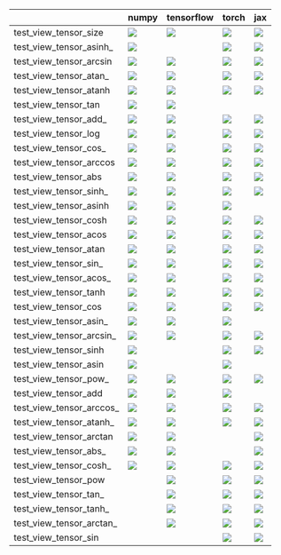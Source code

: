 |                          | numpy                                                                                                                                                                                  | tensorflow                                                                                                                                                                             | torch                                                                                                                                                                                  | jax                                                                                                                                                                                    |
|:-------------------------|:---------------------------------------------------------------------------------------------------------------------------------------------------------------------------------------|:---------------------------------------------------------------------------------------------------------------------------------------------------------------------------------------|:---------------------------------------------------------------------------------------------------------------------------------------------------------------------------------------|:---------------------------------------------------------------------------------------------------------------------------------------------------------------------------------------|
| test_view_tensor_size    | <a href="https://github.com/unifyai/ivy/actions/runs/3738985881/jobs/6345725043" rel="noopener noreferrer" target="_blank"><img src=https://img.shields.io/badge/-success-success></a> | <a href="https://github.com/unifyai/ivy/actions/runs/3738985881/jobs/6345716215" rel="noopener noreferrer" target="_blank"><img src=https://img.shields.io/badge/-success-success></a> | <a href="https://github.com/unifyai/ivy/actions/runs/3731492288/jobs/6329786785" rel="noopener noreferrer" target="_blank"><img src=https://img.shields.io/badge/-success-success></a> | <a href="https://github.com/unifyai/ivy/actions/runs/3728734852/jobs/6323997666" rel="noopener noreferrer" target="_blank"><img src=https://img.shields.io/badge/-success-success></a> |
| test_view_tensor_asinh_  | <a href="https://github.com/unifyai/ivy/actions/runs/3738985881/jobs/6345717736" rel="noopener noreferrer" target="_blank"><img src=https://img.shields.io/badge/-success-success></a> |                                                                                                                                                                                        | <a href="https://github.com/unifyai/ivy/actions/runs/3711211239/jobs/6291424514" rel="noopener noreferrer" target="_blank"><img src=https://img.shields.io/badge/-failure-red></a>     | <a href="https://github.com/unifyai/ivy/actions/runs/3738809777/jobs/6345291734" rel="noopener noreferrer" target="_blank"><img src=https://img.shields.io/badge/-success-success></a> |
| test_view_tensor_arcsin  | <a href="https://github.com/unifyai/ivy/actions/runs/3738985881/jobs/6345733585" rel="noopener noreferrer" target="_blank"><img src=https://img.shields.io/badge/-success-success></a> | <a href="https://github.com/unifyai/ivy/actions/runs/3738985881/jobs/6345735042" rel="noopener noreferrer" target="_blank"><img src=https://img.shields.io/badge/-success-success></a> | <a href="https://github.com/unifyai/ivy/actions/runs/3738985881/jobs/6345706148" rel="noopener noreferrer" target="_blank"><img src=https://img.shields.io/badge/-failure-red></a>     | <a href="null" rel="noopener noreferrer" target="_blank"><img src=https://img.shields.io/badge/-success-success></a>                                                                   |
| test_view_tensor_atan_   | <a href="https://github.com/unifyai/ivy/actions/runs/3668561261/jobs/6201778479" rel="noopener noreferrer" target="_blank"><img src=https://img.shields.io/badge/-success-success></a> | <a href="https://github.com/unifyai/ivy/actions/runs/3711211239/jobs/6291431428" rel="noopener noreferrer" target="_blank"><img src=https://img.shields.io/badge/-success-success></a> | <a href="https://github.com/unifyai/ivy/actions/runs/3738985881/jobs/6345735643" rel="noopener noreferrer" target="_blank"><img src=https://img.shields.io/badge/-failure-red></a>     | <a href="https://github.com/unifyai/ivy/actions/runs/3710040191/jobs/6289198109" rel="noopener noreferrer" target="_blank"><img src=https://img.shields.io/badge/-success-success></a> |
| test_view_tensor_atanh   | <a href="https://github.com/unifyai/ivy/actions/runs/3711211239/jobs/6291425496" rel="noopener noreferrer" target="_blank"><img src=https://img.shields.io/badge/-success-success></a> | <a href="https://github.com/unifyai/ivy/actions/runs/3738985881/jobs/6345706148" rel="noopener noreferrer" target="_blank"><img src=https://img.shields.io/badge/-success-success></a> | <a href="https://github.com/unifyai/ivy/actions/runs/3738985881/jobs/6345727322" rel="noopener noreferrer" target="_blank"><img src=https://img.shields.io/badge/-failure-red></a>     | <a href="https://github.com/unifyai/ivy/actions/runs/3738985881/jobs/6345706148" rel="noopener noreferrer" target="_blank"><img src=https://img.shields.io/badge/-success-success></a> |
| test_view_tensor_tan     | <a href="https://github.com/unifyai/ivy/actions/runs/3738985881/jobs/6345732355" rel="noopener noreferrer" target="_blank"><img src=https://img.shields.io/badge/-success-success></a> | <a href="https://github.com/unifyai/ivy/actions/runs/3738985881/jobs/6345716215" rel="noopener noreferrer" target="_blank"><img src=https://img.shields.io/badge/-success-success></a> |                                                                                                                                                                                        |                                                                                                                                                                                        |
| test_view_tensor_add_    | <a href="https://github.com/unifyai/ivy/actions/runs/3731905183/jobs/6330659639" rel="noopener noreferrer" target="_blank"><img src=https://img.shields.io/badge/-success-success></a> | <a href="https://github.com/unifyai/ivy/actions/runs/3714188046/jobs/6297864423" rel="noopener noreferrer" target="_blank"><img src=https://img.shields.io/badge/-success-success></a> | <a href="https://github.com/unifyai/ivy/actions/runs/3711211239/jobs/6291415554" rel="noopener noreferrer" target="_blank"><img src=https://img.shields.io/badge/-failure-red></a>     | <a href="https://github.com/unifyai/ivy/actions/runs/3714188046/jobs/6297876707" rel="noopener noreferrer" target="_blank"><img src=https://img.shields.io/badge/-success-success></a> |
| test_view_tensor_log     | <a href="null" rel="noopener noreferrer" target="_blank"><img src=https://img.shields.io/badge/-failure-red></a>                                                                       | <a href="https://github.com/unifyai/ivy/actions/runs/3730595686/jobs/6327832125" rel="noopener noreferrer" target="_blank"><img src=https://img.shields.io/badge/-failure-red></a>     | <a href="https://github.com/unifyai/ivy/actions/runs/3711211239/jobs/6291415213" rel="noopener noreferrer" target="_blank"><img src=https://img.shields.io/badge/-failure-red></a>     | <a href="https://github.com/unifyai/ivy/actions/runs/3738985881/jobs/6345731227" rel="noopener noreferrer" target="_blank"><img src=https://img.shields.io/badge/-failure-red></a>     |
| test_view_tensor_cos_    | <a href="https://github.com/unifyai/ivy/actions/runs/3725687470/jobs/6318651823" rel="noopener noreferrer" target="_blank"><img src=https://img.shields.io/badge/-success-success></a> | <a href="https://github.com/unifyai/ivy/actions/runs/3729358062/jobs/6325194373" rel="noopener noreferrer" target="_blank"><img src=https://img.shields.io/badge/-success-success></a> | <a href="https://github.com/unifyai/ivy/actions/runs/3738985881/jobs/6345722607" rel="noopener noreferrer" target="_blank"><img src=https://img.shields.io/badge/-failure-red></a>     | <a href="https://github.com/unifyai/ivy/actions/runs/3711211239/jobs/6291414786" rel="noopener noreferrer" target="_blank"><img src=https://img.shields.io/badge/-success-success></a> |
| test_view_tensor_arccos  | <a href="https://github.com/unifyai/ivy/actions/runs/3711211239/jobs/6291429145" rel="noopener noreferrer" target="_blank"><img src=https://img.shields.io/badge/-success-success></a> | <a href="https://github.com/unifyai/ivy/actions/runs/3738985881/jobs/6345706148" rel="noopener noreferrer" target="_blank"><img src=https://img.shields.io/badge/-success-success></a> | <a href="https://github.com/unifyai/ivy/actions/runs/3731008677/jobs/6328725286" rel="noopener noreferrer" target="_blank"><img src=https://img.shields.io/badge/-failure-red></a>     | <a href="https://github.com/unifyai/ivy/actions/runs/3738985881/jobs/6345707822" rel="noopener noreferrer" target="_blank"><img src=https://img.shields.io/badge/-success-success></a> |
| test_view_tensor_abs     | <a href="null" rel="noopener noreferrer" target="_blank"><img src=https://img.shields.io/badge/-success-success></a>                                                                   | <a href="https://github.com/unifyai/ivy/actions/runs/3738985881/jobs/6345715263" rel="noopener noreferrer" target="_blank"><img src=https://img.shields.io/badge/-success-success></a> | <a href="https://github.com/unifyai/ivy/actions/runs/3738985881/jobs/6345707822" rel="noopener noreferrer" target="_blank"><img src=https://img.shields.io/badge/-failure-red></a>     | <a href="https://github.com/unifyai/ivy/actions/runs/3738985881/jobs/6345718292" rel="noopener noreferrer" target="_blank"><img src=https://img.shields.io/badge/-success-success></a> |
| test_view_tensor_sinh_   | <a href="https://github.com/unifyai/ivy/actions/runs/3711211239/jobs/6291424514" rel="noopener noreferrer" target="_blank"><img src=https://img.shields.io/badge/-success-success></a> | <a href="null" rel="noopener noreferrer" target="_blank"><img src=https://img.shields.io/badge/-success-success></a>                                                                   | <a href="https://github.com/unifyai/ivy/actions/runs/3738985881/jobs/6345720783" rel="noopener noreferrer" target="_blank"><img src=https://img.shields.io/badge/-failure-red></a>     | <a href="https://github.com/unifyai/ivy/actions/runs/3738985881/jobs/6345710834" rel="noopener noreferrer" target="_blank"><img src=https://img.shields.io/badge/-success-success></a> |
| test_view_tensor_asinh   | <a href="https://github.com/unifyai/ivy/actions/runs/3738985881/jobs/6345735042" rel="noopener noreferrer" target="_blank"><img src=https://img.shields.io/badge/-success-success></a> | <a href="https://github.com/unifyai/ivy/actions/runs/3711211239/jobs/6291420746" rel="noopener noreferrer" target="_blank"><img src=https://img.shields.io/badge/-success-success></a> | <a href="https://github.com/unifyai/ivy/actions/runs/3738985881/jobs/6345716215" rel="noopener noreferrer" target="_blank"><img src=https://img.shields.io/badge/-failure-red></a>     |                                                                                                                                                                                        |
| test_view_tensor_cosh    | <a href="https://github.com/unifyai/ivy/actions/runs/3711211239/jobs/6291430972" rel="noopener noreferrer" target="_blank"><img src=https://img.shields.io/badge/-success-success></a> | <a href="https://github.com/unifyai/ivy/actions/runs/3711211239/jobs/6291417444" rel="noopener noreferrer" target="_blank"><img src=https://img.shields.io/badge/-success-success></a> | <a href="https://github.com/unifyai/ivy/actions/runs/3738985881/jobs/6345715263" rel="noopener noreferrer" target="_blank"><img src=https://img.shields.io/badge/-failure-red></a>     | <a href="https://github.com/unifyai/ivy/actions/runs/3730147739/jobs/6326858905" rel="noopener noreferrer" target="_blank"><img src=https://img.shields.io/badge/-success-success></a> |
| test_view_tensor_acos    | <a href="https://github.com/unifyai/ivy/actions/runs/3711211239/jobs/6291422021" rel="noopener noreferrer" target="_blank"><img src=https://img.shields.io/badge/-success-success></a> | <a href="null" rel="noopener noreferrer" target="_blank"><img src=https://img.shields.io/badge/-success-success></a>                                                                   | <a href="https://github.com/unifyai/ivy/actions/runs/3738985881/jobs/6345730190" rel="noopener noreferrer" target="_blank"><img src=https://img.shields.io/badge/-failure-red></a>     | <a href="https://github.com/unifyai/ivy/actions/runs/3738985881/jobs/6345725043" rel="noopener noreferrer" target="_blank"><img src=https://img.shields.io/badge/-success-success></a> |
| test_view_tensor_atan    | <a href="https://github.com/unifyai/ivy/actions/runs/3725074442/jobs/6317646672" rel="noopener noreferrer" target="_blank"><img src=https://img.shields.io/badge/-success-success></a> | <a href="https://github.com/unifyai/ivy/actions/runs/3738985881/jobs/6345717736" rel="noopener noreferrer" target="_blank"><img src=https://img.shields.io/badge/-success-success></a> | <a href="null" rel="noopener noreferrer" target="_blank"><img src=https://img.shields.io/badge/-failure-red></a>                                                                       | <a href="https://github.com/unifyai/ivy/actions/runs/3738985881/jobs/6345728385" rel="noopener noreferrer" target="_blank"><img src=https://img.shields.io/badge/-success-success></a> |
| test_view_tensor_sin_    | <a href="https://github.com/unifyai/ivy/actions/runs/3711211239/jobs/6291414786" rel="noopener noreferrer" target="_blank"><img src=https://img.shields.io/badge/-success-success></a> | <a href="https://github.com/unifyai/ivy/actions/runs/3729044526/jobs/6324586663" rel="noopener noreferrer" target="_blank"><img src=https://img.shields.io/badge/-success-success></a> | <a href="https://github.com/unifyai/ivy/actions/runs/3738985881/jobs/6345732355" rel="noopener noreferrer" target="_blank"><img src=https://img.shields.io/badge/-failure-red></a>     | <a href="https://github.com/unifyai/ivy/actions/runs/3665441213/jobs/6196516779" rel="noopener noreferrer" target="_blank"><img src=https://img.shields.io/badge/-success-success></a> |
| test_view_tensor_acos_   | <a href="https://github.com/unifyai/ivy/actions/runs/3711211239/jobs/6291414786" rel="noopener noreferrer" target="_blank"><img src=https://img.shields.io/badge/-success-success></a> | <a href="https://github.com/unifyai/ivy/actions/runs/3738985881/jobs/6345732355" rel="noopener noreferrer" target="_blank"><img src=https://img.shields.io/badge/-success-success></a> | <a href="https://github.com/unifyai/ivy/actions/runs/3738985881/jobs/6345717736" rel="noopener noreferrer" target="_blank"><img src=https://img.shields.io/badge/-failure-red></a>     | <a href="https://github.com/unifyai/ivy/actions/runs/3711211239/jobs/6291431234" rel="noopener noreferrer" target="_blank"><img src=https://img.shields.io/badge/-success-success></a> |
| test_view_tensor_tanh    | <a href="https://github.com/unifyai/ivy/actions/runs/3711211239/jobs/6291425496" rel="noopener noreferrer" target="_blank"><img src=https://img.shields.io/badge/-success-success></a> | <a href="https://github.com/unifyai/ivy/actions/runs/3711211239/jobs/6291423140" rel="noopener noreferrer" target="_blank"><img src=https://img.shields.io/badge/-success-success></a> | <a href="https://github.com/unifyai/ivy/actions/runs/3738985881/jobs/6345715263" rel="noopener noreferrer" target="_blank"><img src=https://img.shields.io/badge/-failure-red></a>     | <a href="https://github.com/unifyai/ivy/actions/runs/3738985881/jobs/6345725043" rel="noopener noreferrer" target="_blank"><img src=https://img.shields.io/badge/-success-success></a> |
| test_view_tensor_cos     | <a href="https://github.com/unifyai/ivy/actions/runs/3711211239/jobs/6291423140" rel="noopener noreferrer" target="_blank"><img src=https://img.shields.io/badge/-success-success></a> | <a href="https://github.com/unifyai/ivy/actions/runs/3711211239/jobs/6291418350" rel="noopener noreferrer" target="_blank"><img src=https://img.shields.io/badge/-success-success></a> | <a href="null" rel="noopener noreferrer" target="_blank"><img src=https://img.shields.io/badge/-failure-red></a>                                                                       | <a href="https://github.com/unifyai/ivy/actions/runs/3738985881/jobs/6345718292" rel="noopener noreferrer" target="_blank"><img src=https://img.shields.io/badge/-success-success></a> |
| test_view_tensor_asin_   | <a href="https://github.com/unifyai/ivy/actions/runs/3711211239/jobs/6291414786" rel="noopener noreferrer" target="_blank"><img src=https://img.shields.io/badge/-success-success></a> | <a href="https://github.com/unifyai/ivy/actions/runs/3711211239/jobs/6291418463" rel="noopener noreferrer" target="_blank"><img src=https://img.shields.io/badge/-success-success></a> | <a href="https://github.com/unifyai/ivy/actions/runs/3738985881/jobs/6345735643" rel="noopener noreferrer" target="_blank"><img src=https://img.shields.io/badge/-failure-red></a>     |                                                                                                                                                                                        |
| test_view_tensor_arcsin_ | <a href="https://github.com/unifyai/ivy/actions/runs/3711211239/jobs/6291414786" rel="noopener noreferrer" target="_blank"><img src=https://img.shields.io/badge/-success-success></a> | <a href="https://github.com/unifyai/ivy/actions/runs/3711211239/jobs/6291415442" rel="noopener noreferrer" target="_blank"><img src=https://img.shields.io/badge/-success-success></a> | <a href="https://github.com/unifyai/ivy/actions/runs/3711211239/jobs/6291417444" rel="noopener noreferrer" target="_blank"><img src=https://img.shields.io/badge/-failure-red></a>     | <a href="https://github.com/unifyai/ivy/actions/runs/3738985881/jobs/6345730190" rel="noopener noreferrer" target="_blank"><img src=https://img.shields.io/badge/-success-success></a> |
| test_view_tensor_sinh    | <a href="https://github.com/unifyai/ivy/actions/runs/3738985881/jobs/6345730190" rel="noopener noreferrer" target="_blank"><img src=https://img.shields.io/badge/-success-success></a> |                                                                                                                                                                                        | <a href="https://github.com/unifyai/ivy/actions/runs/3711211239/jobs/6291423140" rel="noopener noreferrer" target="_blank"><img src=https://img.shields.io/badge/-failure-red></a>     | <a href="https://github.com/unifyai/ivy/actions/runs/3711211239/jobs/6291421400" rel="noopener noreferrer" target="_blank"><img src=https://img.shields.io/badge/-success-success></a> |
| test_view_tensor_asin    | <a href="https://github.com/unifyai/ivy/actions/runs/3730147739/jobs/6326858905" rel="noopener noreferrer" target="_blank"><img src=https://img.shields.io/badge/-success-success></a> |                                                                                                                                                                                        | <a href="https://github.com/unifyai/ivy/actions/runs/3738985881/jobs/6345735042" rel="noopener noreferrer" target="_blank"><img src=https://img.shields.io/badge/-failure-red></a>     |                                                                                                                                                                                        |
| test_view_tensor_pow_    | <a href="https://github.com/unifyai/ivy/actions/runs/3738985881/jobs/6345727322" rel="noopener noreferrer" target="_blank"><img src=https://img.shields.io/badge/-success-success></a> | <a href="https://github.com/unifyai/ivy/actions/runs/3738985881/jobs/6345727322" rel="noopener noreferrer" target="_blank"><img src=https://img.shields.io/badge/-failure-red></a>     | <a href="null" rel="noopener noreferrer" target="_blank"><img src=https://img.shields.io/badge/-failure-red></a>                                                                       | <a href="https://github.com/unifyai/ivy/actions/runs/3738985881/jobs/6345718292" rel="noopener noreferrer" target="_blank"><img src=https://img.shields.io/badge/-success-success></a> |
| test_view_tensor_add     | <a href="https://github.com/unifyai/ivy/actions/runs/3738985881/jobs/6345732355" rel="noopener noreferrer" target="_blank"><img src=https://img.shields.io/badge/-success-success></a> | <a href="https://github.com/unifyai/ivy/actions/runs/3729358062/jobs/6325194373" rel="noopener noreferrer" target="_blank"><img src=https://img.shields.io/badge/-success-success></a> | <a href="https://github.com/unifyai/ivy/actions/runs/3738985881/jobs/6345719052" rel="noopener noreferrer" target="_blank"><img src=https://img.shields.io/badge/-failure-red></a>     |                                                                                                                                                                                        |
| test_view_tensor_arccos_ | <a href="https://github.com/unifyai/ivy/actions/runs/3738985881/jobs/6345715263" rel="noopener noreferrer" target="_blank"><img src=https://img.shields.io/badge/-success-success></a> | <a href="null" rel="noopener noreferrer" target="_blank"><img src=https://img.shields.io/badge/-success-success></a>                                                                   | <a href="https://github.com/unifyai/ivy/actions/runs/3733755649/jobs/6334975123" rel="noopener noreferrer" target="_blank"><img src=https://img.shields.io/badge/-failure-red></a>     | <a href="https://github.com/unifyai/ivy/actions/runs/3734185233/jobs/6335930551" rel="noopener noreferrer" target="_blank"><img src=https://img.shields.io/badge/-success-success></a> |
| test_view_tensor_atanh_  | <a href="https://github.com/unifyai/ivy/actions/runs/3738985881/jobs/6345730190" rel="noopener noreferrer" target="_blank"><img src=https://img.shields.io/badge/-success-success></a> | <a href="https://github.com/unifyai/ivy/actions/runs/3738985881/jobs/6345719637" rel="noopener noreferrer" target="_blank"><img src=https://img.shields.io/badge/-success-success></a> | <a href="null" rel="noopener noreferrer" target="_blank"><img src=https://img.shields.io/badge/-failure-red></a>                                                                       | <a href="null" rel="noopener noreferrer" target="_blank"><img src=https://img.shields.io/badge/-success-success></a>                                                                   |
| test_view_tensor_arctan  | <a href="https://github.com/unifyai/ivy/actions/runs/3738985881/jobs/6345736790" rel="noopener noreferrer" target="_blank"><img src=https://img.shields.io/badge/-success-success></a> | <a href="https://github.com/unifyai/ivy/actions/runs/3734185233/jobs/6335930551" rel="noopener noreferrer" target="_blank"><img src=https://img.shields.io/badge/-success-success></a> |                                                                                                                                                                                        | <a href="https://github.com/unifyai/ivy/actions/runs/3738985881/jobs/6345734471" rel="noopener noreferrer" target="_blank"><img src=https://img.shields.io/badge/-success-success></a> |
| test_view_tensor_abs_    | <a href="https://github.com/unifyai/ivy/actions/runs/3738985881/jobs/6345735643" rel="noopener noreferrer" target="_blank"><img src=https://img.shields.io/badge/-success-success></a> | <a href="https://github.com/unifyai/ivy/actions/runs/3738985881/jobs/6345715263" rel="noopener noreferrer" target="_blank"><img src=https://img.shields.io/badge/-success-success></a> |                                                                                                                                                                                        | <a href="https://github.com/unifyai/ivy/actions/runs/3738985881/jobs/6345728385" rel="noopener noreferrer" target="_blank"><img src=https://img.shields.io/badge/-success-success></a> |
| test_view_tensor_cosh_   | <a href="https://github.com/unifyai/ivy/actions/runs/3738985881/jobs/6345735643" rel="noopener noreferrer" target="_blank"><img src=https://img.shields.io/badge/-success-success></a> | <a href="https://github.com/unifyai/ivy/actions/runs/3738985881/jobs/6345716215" rel="noopener noreferrer" target="_blank"><img src=https://img.shields.io/badge/-success-success></a> | <a href="null" rel="noopener noreferrer" target="_blank"><img src=https://img.shields.io/badge/-failure-red></a>                                                                       | <a href="https://github.com/unifyai/ivy/actions/runs/3711211239/jobs/6291431428" rel="noopener noreferrer" target="_blank"><img src=https://img.shields.io/badge/-success-success></a> |
| test_view_tensor_pow     |                                                                                                                                                                                        | <a href="https://github.com/unifyai/ivy/actions/runs/3738985881/jobs/6345721569" rel="noopener noreferrer" target="_blank"><img src=https://img.shields.io/badge/-failure-red></a>     | <a href="https://github.com/unifyai/ivy/actions/runs/3738985881/jobs/6345723491" rel="noopener noreferrer" target="_blank"><img src=https://img.shields.io/badge/-failure-red></a>     | <a href="https://github.com/unifyai/ivy/actions/runs/3711211239/jobs/6291420746" rel="noopener noreferrer" target="_blank"><img src=https://img.shields.io/badge/-failure-red></a>     |
| test_view_tensor_tan_    |                                                                                                                                                                                        | <a href="https://github.com/unifyai/ivy/actions/runs/3711211239/jobs/6291418567" rel="noopener noreferrer" target="_blank"><img src=https://img.shields.io/badge/-success-success></a> | <a href="https://github.com/unifyai/ivy/actions/runs/3729044526/jobs/6324586663" rel="noopener noreferrer" target="_blank"><img src=https://img.shields.io/badge/-failure-red></a>     | <a href="https://github.com/unifyai/ivy/actions/runs/3711211239/jobs/6291414786" rel="noopener noreferrer" target="_blank"><img src=https://img.shields.io/badge/-success-success></a> |
| test_view_tensor_tanh_   |                                                                                                                                                                                        | <a href="https://github.com/unifyai/ivy/actions/runs/3738985881/jobs/6345735042" rel="noopener noreferrer" target="_blank"><img src=https://img.shields.io/badge/-success-success></a> | <a href="https://github.com/unifyai/ivy/actions/runs/3738985881/jobs/6345731227" rel="noopener noreferrer" target="_blank"><img src=https://img.shields.io/badge/-failure-red></a>     | <a href="https://github.com/unifyai/ivy/actions/runs/3711211239/jobs/6291423829" rel="noopener noreferrer" target="_blank"><img src=https://img.shields.io/badge/-success-success></a> |
| test_view_tensor_arctan_ |                                                                                                                                                                                        | <a href="https://github.com/unifyai/ivy/actions/runs/3738985881/jobs/6345705222" rel="noopener noreferrer" target="_blank"><img src=https://img.shields.io/badge/-success-success></a> | <a href="https://github.com/unifyai/ivy/actions/runs/3711211239/jobs/6291429824" rel="noopener noreferrer" target="_blank"><img src=https://img.shields.io/badge/-failure-red></a>     | <a href="https://github.com/unifyai/ivy/actions/runs/3738985881/jobs/6345715263" rel="noopener noreferrer" target="_blank"><img src=https://img.shields.io/badge/-success-success></a> |
| test_view_tensor_sin     |                                                                                                                                                                                        |                                                                                                                                                                                        | <a href="null" rel="noopener noreferrer" target="_blank"><img src=https://img.shields.io/badge/-failure-red></a>                                                                       | <a href="https://github.com/unifyai/ivy/actions/runs/3738985881/jobs/6345721569" rel="noopener noreferrer" target="_blank"><img src=https://img.shields.io/badge/-success-success></a> |